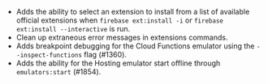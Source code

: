 * Adds the ability to select an extension to install from a list of available official extensions when `firebase ext:install -i` or `firebase ext:install --interactive` is run.
* Clean up extraneous error messages in extensions commands.
* Adds breakpoint debugging for the Cloud Functions emulator using the `--inspect-functions` flag (#1360).
* Adds the ability for the Hosting emulator start offline through `emulators:start` (#1854).
